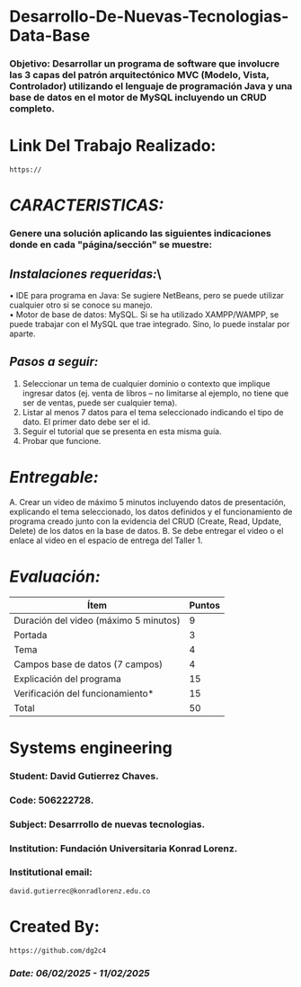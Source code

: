 # Desarrollo-De-Nuevas-Tecnologias-Data-Base

### Objetivo: Desarrollar un programa de software que involucre las 3 capas del patrón arquitectónico MVC (Modelo, Vista, Controlador) utilizando el lenguaje de programación Java y una base de datos en el motor de MySQL incluyendo un CRUD completo.

# Link Del Trabajo Realizado:
    https://

# *CARACTERISTICAS:*
  ### Genere una solución aplicando las siguientes indicaciones donde en cada "página/sección" se muestre:

## *Instalaciones requeridas:*\
  •	IDE para programa en Java: Se sugiere NetBeans, pero se puede utilizar cualquier otro si se conoce su manejo.\
  •	Motor de base de datos: MySQL. Si se ha utilizado XAMPP/WAMPP, se puede trabajar con el MySQL que trae integrado. Sino, lo puede instalar por aparte.

## *Pasos a seguir:*
  1.	Seleccionar un tema de cualquier dominio o contexto que implique ingresar datos (ej. venta de libros – no limitarse al ejemplo, no tiene que ser de ventas, puede ser cualquier tema).
  2.	Listar al menos 7 datos para el tema seleccionado indicando el tipo de dato. El primer dato debe ser el id.
  3.	Seguir el tutorial que se presenta en esta misma guía.
  4.	Probar que funcione.

# *Entregable:*
  A. Crear un video de máximo 5 minutos incluyendo datos de presentación, explicando el tema seleccionado, los datos definidos y el funcionamiento de programa creado junto con la evidencia del CRUD (Create, Read, Update, Delete) de los datos en la base de datos.
  B. Se debe entregar el video o el enlace al video en el espacio de entrega del Taller 1.

# *Evaluación:*
| Ítem | Puntos |
|------|--------|
| Duración del video (máximo 5 minutos) | 9 |
| Portada | 3 |
| Tema | 4 |
| Campos base de datos (7 campos) | 4 |
| Explicación del programa | 15 |
| Verificación del funcionamiento* | 15 |
| Total | 50 |


# Systems engineering
  ### Student: David Gutierrez Chaves. 
  ### Code: 506222728.
  ### Subject: Desarrrollo de nuevas tecnologias.
  ### Institution: Fundación Universitaria Konrad Lorenz.

### Institutional email: 
    david.gutierrec@konradlorenz.edu.co  

  # Created By:
    https://github.com/dg2c4

### *Date: 06/02/2025 - 11/02/2025*
